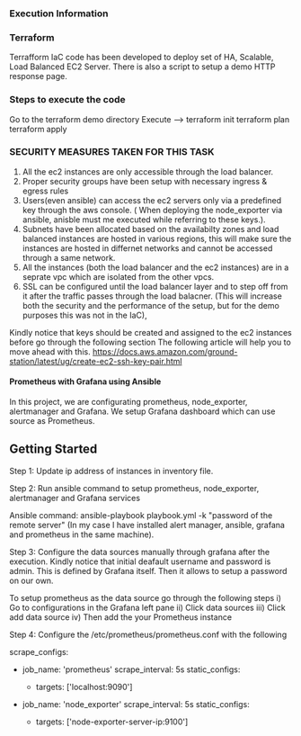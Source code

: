 ### Execution Information ### 


### Terraform ###
Terrafform IaC code has been developed to deploy set of HA, Scalable, Load Balanced EC2 Server.
There is also a script to setup a demo HTTP response page.

### Steps to execute the code ###
Go to the terraform demo directory
Execute --> terraform init
            terraform plan
            terraform apply

### SECURITY MEASURES TAKEN FOR THIS TASK ###
1) All the ec2 instances are only accessible through the load balancer.
2) Proper security groups have been setup with necessary ingress & egress rules
3) Users(even ansible) can access the ec2 servers only via a predefined key through the aws console. ( When deploying the node_exporter via ansible, anisble must me executed while referring to these keys.).
4) Subnets have been allocated based on the availabilty zones and load balanced instances are hosted in various regions, this will make sure the instances are hosted in differnet networks and cannot be accessed through a same network.
5) All the instances (both the load balancer and the ec2 instances) are in a seprate vpc which are isolated from the other vpcs.
6) SSL can be configured until the load balancer layer and to step off from it after the traffic passes through the load balacner. (This will increase both the security and the performance of the setup, but for the demo purposes this was not in the IaC),

Kindly notice that keys should be created and assigned to the ec2 instances before go through the following section
The following article will help you to move ahead with this.
https://docs.aws.amazon.com/ground-station/latest/ug/create-ec2-ssh-key-pair.html


#### Prometheus with Grafana using Ansible ####

In this project, we are configurating prometheus, node_exporter, alertmanager and Grafana. We setup Grafana dashboard which can use source as Prometheus.

## Getting Started

Step 1: Update ip address of instances in inventory file.

Step 2: Run ansible command to setup prometheus, node_exporter, alertmanager and Grafana services

Ansible command: ansible-playbook playbook.yml -k "password of the remote server"
(In my case I have installed alert manager, ansible, grafana and prometheus in the same machine).

Step 3: Configure the data sources manually through grafana after the execution.
Kindly notice that initial deafault username and password is admin. This is defined by Grafana itself.
Then it allows to setup a password on our own.

To setup prometheus as the data source go through the following steps
i) Go to configurations in the Grafana left pane
ii) Click data sources
iii) Click add data source
iv) Then add the your Prometheus instance

Step 4: Configure the /etc/prometheus/prometheus.conf with the following 

scrape_configs:
  - job_name: 'prometheus'
    scrape_interval: 5s
    static_configs:
      - targets: ['localhost:9090']

  - job_name: 'node_exporter'
    scrape_interval: 5s
    static_configs:
      - targets: ['node-exporter-server-ip:9100']
